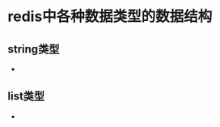 # redis中各种数据类型的数据结构
  
  ## string类型
  - [](/interview_note/6_redis/11.redis中String的底层原理(腾讯智云一面面试题).md)

  ## list类型
  - 